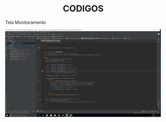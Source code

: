 <h1 align="center">
  CODIGOS
</h1>


<p align="center">
  <p>Tela Monitoramento</p>
  <img alt="Icon" src="./Codigo Tela De Monitoramento.png" />
</p>
